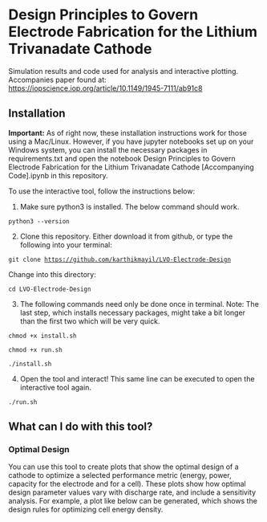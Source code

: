 # Design Principles to Govern Electrode Fabrication for the Lithium Trivanadate Cathode
Simulation results and code used for analysis and interactive plotting. Accompanies paper found at: https://iopscience.iop.org/article/10.1149/1945-7111/ab91c8

## Installation

**Important:** As of right now, these installation instructions work for those using a Mac/Linux. However, if you have jupyter notebooks set up on your Windows system, you can install the necessary packages in requirements.txt and open the notebook Design Principles to Govern Electrode Fabrication for the Lithium Trivanadate Cathode [Accompanying Code].ipynb in this repository. 

To use the interactive tool, follow the instructions below:

1) Make sure python3 is installed. The below command should work.

<code>python3 --version</code>

2) Clone this repository. Either download it from github, or type the following into your terminal:
 
<code>git clone https://github.com/karthikmayil/LVO-Electrode-Design</code>

Change into this directory:

<code>cd LVO-Electrode-Design</code>

3) The following commands need only be done once in terminal. Note: The last step, which installs necessary packages, might take a bit longer than the first two which will be very quick.

<code>chmod +x install.sh</code>

<code>chmod +x run.sh</code>

<code>./install.sh</code>

4) Open the tool and interact! This same line can be executed to open the interactive tool again.

<code>./run.sh</code>

## What can I do with this tool?

### Optimal Design

You can use this tool to create plots that show the optimal design of a cathode to optimize a selected performance metric (energy, power, capacity for the electrode and for a cell). These plots show how optimal design parameter values vary with discharge rate, and include a sensitivity analysis. For example, a plot like below can be generated, which shows the design rules for optimizing cell energy density.


